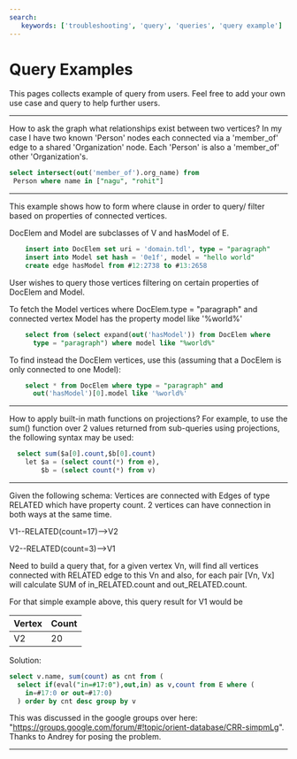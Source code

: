```yaml
---
search:
   keywords: ['troubleshooting', 'query', 'queries', 'query example']
---
```


# Query Examples

This pages collects example of query from users. Feel free to add your own use case and query to help further users.

--------
How to ask the graph what relationships exist between two vertices? In my case I have two known 'Person' nodes each connected via a 'member_of' edge to a shared 'Organization' node. Each 'Person' is also a 'member_of' other 'Organization's.  

```sql
select intersect(out('member_of').org_name) from
 Person where name in ["nagu", "rohit"]
```

--------
This example shows how to form where clause in order to query/ filter based on properties of connected vertices.

DocElem and Model are subclasses of V and hasModel of E.

```sql
    insert into DocElem set uri = 'domain.tdl', type = "paragraph"
    insert into Model set hash = '0e1f', model = "hello world"
    create edge hasModel from #12:2738 to #13:2658
```

User wishes to query those vertices filtering on certain properties of DocElem and Model.

To fetch the Model vertices where DocElem.type = "paragraph" and connected vertex Model has the property model like '%world%'

```sql
    select from (select expand(out('hasModel')) from DocElem where 
      type = "paragraph") where model like "%world%"
```

To find instead the DocElem vertices, use this (assuming that a DocElem is only connected to one Model):

```sql
    select * from DocElem where type = "paragraph" and 
      out('hasModel')[0].model like '%world%'
```

--------
How to apply built-in math functions on projections? For example, to use the sum() function over 2 values returned from sub-queries using projections, the following syntax may be used:

```sql
  select sum($a[0].count,$b[0].count) 
    let $a = (select count(*) from e), 
        $b = (select count(*) from v)
```

--------

Given the following schema: Vertices are connected with Edges of type RELATED which have property count.
2 vertices can have connection in both ways at the same time.

V1--RELATED(count=17)-->V2

V2--RELATED(count=3)-->V1

Need to build a query that, for a given vertex Vn, will find all vertices connected with RELATED edge to this Vn and also, for each pair [Vn, Vx] will calculate SUM of in_RELATED.count and out_RELATED.count.

For that simple example above, this query result for V1 would be

|  Vertex   |    Count    |
|-----------|-------------|
|    V2     |      20     |


Solution:

```sql
select v.name, sum(count) as cnt from (
  select if(eval("in=#17:0"),out,in) as v,count from E where (
    in=#17:0 or out=#17:0)
  ) order by cnt desc group by v
```

This was discussed in the google groups over here: "https://groups.google.com/forum/#!topic/orient-database/CRR-simpmLg". Thanks to Andrey for posing the problem.

--------
